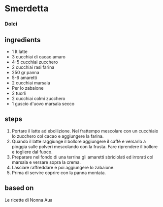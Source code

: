 



# Smerdetta
  
### Dolci
## ingredients
  
* 1 lt latte  
* 3 cucchiai di cacao amaro  
* 4-5 cucchiai zucchero  
* 2 cucchiai rasi farina  
* 250 gr panna  
* 5-6 amaretti  
* 2 cucchiai marsala  
* Per lo zabaione  
* 2 tuorli  
* 2 cucchiai colmi zucchero  
* 1 guscio d'uovo marsala secco
## steps
  
1. Portare il latte ad ebollizione. Nel frattempo mescolare con un cucchiaio lo zucchero col cacao e aggiungere la farina.  
1. Quando il latte raggiunge il bollore aggiungere il caffè e versarlo a pioggia sulle polveri mescolando con la frusta. Fare riprendere il bollore e togliere dal fuoco.  
1. Preparare nel fondo di una terrina gli amaretti sbriciolati ed irrorati col marsala e versare sopra la crema.  
1. Lasciare raffreddare e poi aggiungere lo zabaione.  
1. Prima di servire coprire con la panna montata. 
## based on
  
Le ricette di Nonna Aua